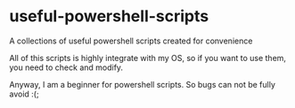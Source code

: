 # useful-powershell-scripts
A collections of useful powershell scripts created for convenience

All of this scripts is highly integrate with my OS, so if you want to use them, you need to check and modify.

Anyway, I am a beginner for powershell scripts. So bugs can not be fully avoid :(;

